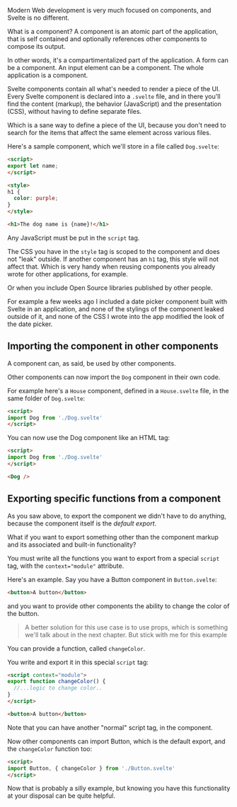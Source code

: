 Modern Web development is very much focused on components, and Svelte is no different.

What is a component? A component is an atomic part of the application, that is self contained and optionally references other components to compose its output.

In other words, it's a compartimentalized part of the application. A form can be a component. An input element can be a component. The whole application is a component.

Svelte components contain all what's needed to render a piece of the UI. Every Svelte component is declared into a `.svelte` file, and in there you'll find the content (markup), the behavior (JavaScript) and the presentation (CSS), without having to define separate files.

Which is a sane way to define a piece of the UI, because you don't need to search for the items that affect the same element across various files.

Here's a sample component, which we'll store in a file called `Dog.svelte`:

```html
<script>
export let name;
</script>

<style>
h1 {
  color: purple;
}
</style>

<h1>The dog name is {name}!</h1>
```

Any JavaScript must be put in the `script` tag.

The CSS you have in the `style` tag is scoped to the component and does not "leak" outside. If another component has an `h1` tag, this style will not affect that. Which is very handy when reusing components you already wrote for other applications, for example.

Or when you include Open Source libraries published by other people.

For example a few weeks ago I included a date picker component built with Svelte in an application, and none of the stylings of the component leaked outside of it, and none of the CSS I wrote into the app modified the look of the date picker.

## Importing the component in other components

A component can, as said, be used by other components.

Other components can now import the `Dog` component in their own code.

For example here's a `House` component, defined in a `House.svelte` file, in the same folder of `Dog.svelte`:

```html
<script>
import Dog from './Dog.svelte'
</script>
```

You can now use the Dog component like an HTML tag:

```html
<script>
import Dog from './Dog.svelte'
</script>

<Dog />
```

## Exporting specific functions from a component

As you saw above, to export the component we didn't have to do anything, because the component itself is the *default export*.

What if you want to export something other than the component markup and its associated and built-in functionality?

You must write all the functions you want to export from a special `script` tag, with the `context="module"` attribute.

Here's an example. Say you have a Button component in `Button.svelte`:

```html
<button>A button</button>
```

and you want to provide other components the ability to change the color of the button.

> A better solution for this use case is to use props, which is something we'll talk about in the next chapter. But stick with me for this example

You can provide a function, called `changeColor`.

You write and export it in this special `script` tag:

```html
<script context="module">
export function changeColor() {
  //...logic to change color..
}
</script>

<button>A button</button>
```

Note that you can have another "normal" script tag, in the component.

Now other components can import Button, which is the default export, and the `changeColor` function too:

```html
<script>
import Button, { changeColor } from './Button.svelte'
</script>
```

Now that is probably a silly example, but knowing you have this functionality at your disposal can be quite helpful.
